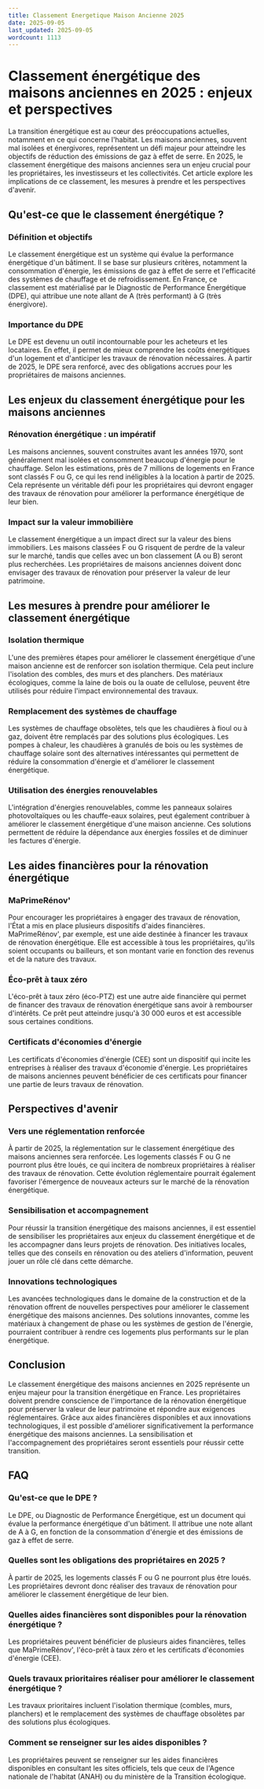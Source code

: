 ```yaml
---
title: Classement Energetique Maison Ancienne 2025
date: 2025-09-05
last_updated: 2025-09-05
wordcount: 1113
---
```


# Classement énergétique des maisons anciennes en 2025 : enjeux et perspectives

La transition énergétique est au cœur des préoccupations actuelles, notamment en ce qui concerne l'habitat. Les maisons anciennes, souvent mal isolées et énergivores, représentent un défi majeur pour atteindre les objectifs de réduction des émissions de gaz à effet de serre. En 2025, le classement énergétique des maisons anciennes sera un enjeu crucial pour les propriétaires, les investisseurs et les collectivités. Cet article explore les implications de ce classement, les mesures à prendre et les perspectives d'avenir.

## Qu'est-ce que le classement énergétique ?

### Définition et objectifs

Le classement énergétique est un système qui évalue la performance énergétique d'un bâtiment. Il se base sur plusieurs critères, notamment la consommation d'énergie, les émissions de gaz à effet de serre et l'efficacité des systèmes de chauffage et de refroidissement. En France, ce classement est matérialisé par le Diagnostic de Performance Énergétique (DPE), qui attribue une note allant de A (très performant) à G (très énergivore).

### Importance du DPE

Le DPE est devenu un outil incontournable pour les acheteurs et les locataires. En effet, il permet de mieux comprendre les coûts énergétiques d'un logement et d'anticiper les travaux de rénovation nécessaires. À partir de 2025, le DPE sera renforcé, avec des obligations accrues pour les propriétaires de maisons anciennes.

## Les enjeux du classement énergétique pour les maisons anciennes

### Rénovation énergétique : un impératif

Les maisons anciennes, souvent construites avant les années 1970, sont généralement mal isolées et consomment beaucoup d'énergie pour le chauffage. Selon les estimations, près de 7 millions de logements en France sont classés F ou G, ce qui les rend inéligibles à la location à partir de 2025. Cela représente un véritable défi pour les propriétaires qui devront engager des travaux de rénovation pour améliorer la performance énergétique de leur bien.

### Impact sur la valeur immobilière

Le classement énergétique a un impact direct sur la valeur des biens immobiliers. Les maisons classées F ou G risquent de perdre de la valeur sur le marché, tandis que celles avec un bon classement (A ou B) seront plus recherchées. Les propriétaires de maisons anciennes doivent donc envisager des travaux de rénovation pour préserver la valeur de leur patrimoine.

## Les mesures à prendre pour améliorer le classement énergétique

### Isolation thermique

L'une des premières étapes pour améliorer le classement énergétique d'une maison ancienne est de renforcer son isolation thermique. Cela peut inclure l'isolation des combles, des murs et des planchers. Des matériaux écologiques, comme la laine de bois ou la ouate de cellulose, peuvent être utilisés pour réduire l'impact environnemental des travaux.

### Remplacement des systèmes de chauffage

Les systèmes de chauffage obsolètes, tels que les chaudières à fioul ou à gaz, doivent être remplacés par des solutions plus écologiques. Les pompes à chaleur, les chaudières à granulés de bois ou les systèmes de chauffage solaire sont des alternatives intéressantes qui permettent de réduire la consommation d'énergie et d'améliorer le classement énergétique.

### Utilisation des énergies renouvelables

L'intégration d'énergies renouvelables, comme les panneaux solaires photovoltaïques ou les chauffe-eaux solaires, peut également contribuer à améliorer le classement énergétique d'une maison ancienne. Ces solutions permettent de réduire la dépendance aux énergies fossiles et de diminuer les factures d'énergie.

## Les aides financières pour la rénovation énergétique

### MaPrimeRénov'

Pour encourager les propriétaires à engager des travaux de rénovation, l'État a mis en place plusieurs dispositifs d'aides financières. MaPrimeRénov', par exemple, est une aide destinée à financer les travaux de rénovation énergétique. Elle est accessible à tous les propriétaires, qu'ils soient occupants ou bailleurs, et son montant varie en fonction des revenus et de la nature des travaux.

### Éco-prêt à taux zéro

L'éco-prêt à taux zéro (éco-PTZ) est une autre aide financière qui permet de financer des travaux de rénovation énergétique sans avoir à rembourser d'intérêts. Ce prêt peut atteindre jusqu'à 30 000 euros et est accessible sous certaines conditions.

### Certificats d'économies d'énergie

Les certificats d'économies d'énergie (CEE) sont un dispositif qui incite les entreprises à réaliser des travaux d'économie d'énergie. Les propriétaires de maisons anciennes peuvent bénéficier de ces certificats pour financer une partie de leurs travaux de rénovation.

## Perspectives d'avenir

### Vers une réglementation renforcée

À partir de 2025, la réglementation sur le classement énergétique des maisons anciennes sera renforcée. Les logements classés F ou G ne pourront plus être loués, ce qui incitera de nombreux propriétaires à réaliser des travaux de rénovation. Cette évolution réglementaire pourrait également favoriser l'émergence de nouveaux acteurs sur le marché de la rénovation énergétique.

### Sensibilisation et accompagnement

Pour réussir la transition énergétique des maisons anciennes, il est essentiel de sensibiliser les propriétaires aux enjeux du classement énergétique et de les accompagner dans leurs projets de rénovation. Des initiatives locales, telles que des conseils en rénovation ou des ateliers d'information, peuvent jouer un rôle clé dans cette démarche.

### Innovations technologiques

Les avancées technologiques dans le domaine de la construction et de la rénovation offrent de nouvelles perspectives pour améliorer le classement énergétique des maisons anciennes. Des solutions innovantes, comme les matériaux à changement de phase ou les systèmes de gestion de l'énergie, pourraient contribuer à rendre ces logements plus performants sur le plan énergétique.

## Conclusion

Le classement énergétique des maisons anciennes en 2025 représente un enjeu majeur pour la transition énergétique en France. Les propriétaires doivent prendre conscience de l'importance de la rénovation énergétique pour préserver la valeur de leur patrimoine et répondre aux exigences réglementaires. Grâce aux aides financières disponibles et aux innovations technologiques, il est possible d'améliorer significativement la performance énergétique des maisons anciennes. La sensibilisation et l'accompagnement des propriétaires seront essentiels pour réussir cette transition.

## FAQ

### Qu'est-ce que le DPE ?

Le DPE, ou Diagnostic de Performance Énergétique, est un document qui évalue la performance énergétique d'un bâtiment. Il attribue une note allant de A à G, en fonction de la consommation d'énergie et des émissions de gaz à effet de serre.

### Quelles sont les obligations des propriétaires en 2025 ?

À partir de 2025, les logements classés F ou G ne pourront plus être loués. Les propriétaires devront donc réaliser des travaux de rénovation pour améliorer le classement énergétique de leur bien.

### Quelles aides financières sont disponibles pour la rénovation énergétique ?

Les propriétaires peuvent bénéficier de plusieurs aides financières, telles que MaPrimeRénov', l'éco-prêt à taux zéro et les certificats d'économies d'énergie (CEE).

### Quels travaux prioritaires réaliser pour améliorer le classement énergétique ?

Les travaux prioritaires incluent l'isolation thermique (combles, murs, planchers) et le remplacement des systèmes de chauffage obsolètes par des solutions plus écologiques.

### Comment se renseigner sur les aides disponibles ?

Les propriétaires peuvent se renseigner sur les aides financières disponibles en consultant les sites officiels, tels que ceux de l'Agence nationale de l'habitat (ANAH) ou du ministère de la Transition écologique.